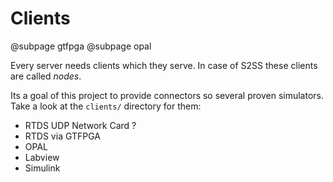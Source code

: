 # Clients

@subpage gtfpga
@subpage opal

Every server needs clients which they serve. In case of S2SS these clients are called _nodes_.

Its a goal of this project to provide connectors so several proven simulators.
Take a look at the `clients/` directory for them:

 - RTDS UDP Network Card ?
 - RTDS via GTFPGA
 - OPAL
 - Labview
 - Simulink
